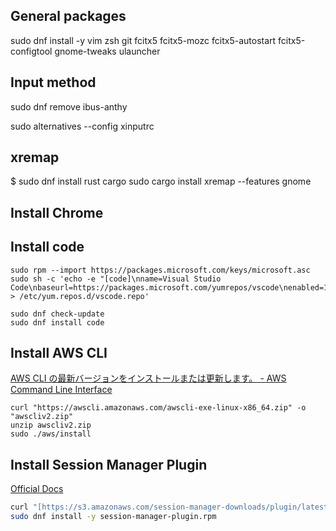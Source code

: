 ## General packages
sudo dnf install -y vim zsh git fcitx5 fcitx5-mozc fcitx5-autostart fcitx5-configtool gnome-tweaks ulauncher

## Input method
sudo dnf remove ibus-anthy

sudo alternatives --config xinputrc

## xremap
$ sudo dnf install rust cargo
sudo cargo install xremap --features gnome


## Install Chrome

## Install code
```
sudo rpm --import https://packages.microsoft.com/keys/microsoft.asc
sudo sh -c 'echo -e "[code]\nname=Visual Studio Code\nbaseurl=https://packages.microsoft.com/yumrepos/vscode\nenabled=1\ngpgcheck=1\ngpgkey=https://packages.microsoft.com/keys/microsoft.asc" > /etc/yum.repos.d/vscode.repo'

sudo dnf check-update
sudo dnf install code
```

 ## Install AWS CLI
[AWS CLI の最新バージョンをインストールまたは更新します。 - AWS Command Line Interface](https://docs.aws.amazon.com/ja_jp/cli/latest/userguide/getting-started-install.html#getting-started-install-instructions)

```
curl "https://awscli.amazonaws.com/awscli-exe-linux-x86_64.zip" -o "awscliv2.zip"
unzip awscliv2.zip
sudo ./aws/install
```

## Install Session Manager Plugin

[Official Docs](https://docs.aws.amazon.com/ja_jp/systems-manager/latest/userguide/session-manager-working-with-install-plugin.html#install-plugin-linux)

```bash
curl "[https://s3.amazonaws.com/session-manager-downloads/plugin/latest/linux_64bit/session-manager-plugin.rpm](https://s3.amazonaws.com/session-manager-downloads/plugin/latest/linux_64bit/session-manager-plugin.rpm)" -o "session-manager-plugin.rpm"
sudo dnf install -y session-manager-plugin.rpm
```
